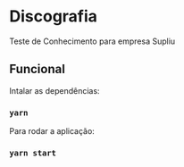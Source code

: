 # Discografia

Teste de Conhecimento para empresa Supliu

## Funcional
Intalar as dependências:
### `yarn`

Para rodar a aplicação:
### `yarn start`
